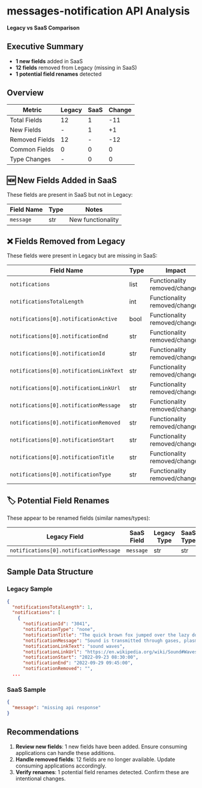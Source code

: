 # messages-notification API Analysis
**Legacy vs SaaS Comparison**

## Executive Summary

- **1 new fields** added in SaaS
- **12 fields** removed from Legacy (missing in SaaS)
- **1 potential field renames** detected

## Overview
| Metric | Legacy | SaaS | Change |
|--------|--------|------|--------|
| Total Fields | 12 | 1 | -11 |
| New Fields | - | 1 | +1 |
| Removed Fields | 12 | - | -12 |
| Common Fields | 0 | 0 | 0 |
| Type Changes | - | 0 | 0 |

## 🆕 New Fields Added in SaaS
These fields are present in SaaS but not in Legacy:

| Field Name | Type | Notes |
|------------|------|-------|
| `message` | str | New functionality |

## ❌ Fields Removed from Legacy
These fields were present in Legacy but are missing in SaaS:

| Field Name | Type | Impact |
|------------|------|--------|
| `notifications` | list | Functionality removed/changed |
| `notificationsTotalLength` | int | Functionality removed/changed |
| `notifications[0].notificationActive` | bool | Functionality removed/changed |
| `notifications[0].notificationEnd` | str | Functionality removed/changed |
| `notifications[0].notificationId` | str | Functionality removed/changed |
| `notifications[0].notificationLinkText` | str | Functionality removed/changed |
| `notifications[0].notificationLinkUrl` | str | Functionality removed/changed |
| `notifications[0].notificationMessage` | str | Functionality removed/changed |
| `notifications[0].notificationRemoved` | str | Functionality removed/changed |
| `notifications[0].notificationStart` | str | Functionality removed/changed |
| `notifications[0].notificationTitle` | str | Functionality removed/changed |
| `notifications[0].notificationType` | str | Functionality removed/changed |

## 🏷️ Potential Field Renames
These appear to be renamed fields (similar names/types):

| Legacy Field | SaaS Field | Legacy Type | SaaS Type | Confidence |
|--------------|------------|-------------|-----------|------------|
| `notifications[0].notificationMessage` | `message` | str | str | High |

## Sample Data Structure

### Legacy Sample
```json
{
  "notificationsTotalLength": 1,
  "notifications": [
    {
      "notificationId": "3041",
      "notificationType": "none",
      "notificationTitle": "The quick brown fox jumped over the lazy dog.",
      "notificationMessage": "Sound is transmitted through gases, plasma, and liquids as longitudinal waves, also called compression waves. It requires a medium to propagate. Through solids, however, it can be transmitted as both longitudinal waves and transverse waves. Longitudinal  @link are waves of alternating pressure deviations from the equilibrium pressure, causing local regions of compression and rarefaction, while transverse waves (in solids) are waves of alternating shear stress at right angle to the direction of propagation.",
      "notificationLinkText": "sound waves",
      "notificationLinkUrl": "https://en.wikipedia.org/wiki/Sound#Waves",
      "notificationStart": "2022-09-23 08:30:00",
      "notificationEnd": "2022-09-29 09:45:00",
      "notificationRemoved": "",
  ...
```

### SaaS Sample
```json
{
  "message": "missing api response"
}
```

## Recommendations

1. **Review new fields**: 1 new fields have been added. Ensure consuming applications can handle these additions.
2. **Handle removed fields**: 12 fields are no longer available. Update consuming applications accordingly.
4. **Verify renames**: 1 potential field renames detected. Confirm these are intentional changes.
